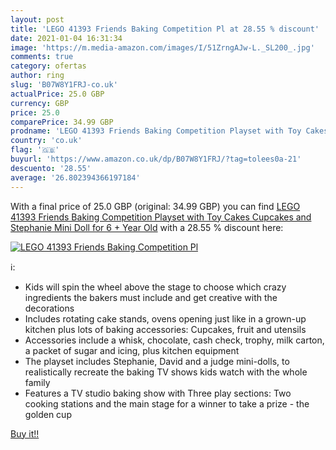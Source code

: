 ```yaml
---
layout: post
title: 'LEGO 41393 Friends Baking Competition Pl at 28.55 % discount'
date: 2021-01-04 16:31:34
image: 'https://m.media-amazon.com/images/I/51ZrngAJw-L._SL200_.jpg'
comments: true
category: ofertas
author: ring
slug: 'B07W8Y1FRJ-co.uk'
actualPrice: 25.0 GBP
currency: GBP
price: 25.0
comparePrice: 34.99 GBP
prodname: 'LEGO 41393 Friends Baking Competition Playset with Toy Cakes  Cupcakes and Stephanie Mini Doll for 6 + Year Old'
country: 'co.uk'
flag: '🇬🇧'
buyurl: 'https://www.amazon.co.uk/dp/B07W8Y1FRJ/?tag=tolees0a-21'
descuento: '28.55'
average: '26.802394366197184'
---
```


With a final price of 25.0 GBP (original: 34.99 GBP) you can find [LEGO 41393 Friends Baking Competition Playset with Toy Cakes  Cupcakes and Stephanie Mini Doll for 6 + Year Old](https://www.amazon.co.uk/dp/B07W8Y1FRJ/?tag=tolees0a-21) with a  28.55 % discount here:

[![LEGO 41393 Friends Baking Competition Pl](https://m.media-amazon.com/images/I/51ZrngAJw-L._SL200_.jpg)](https://www.amazon.co.uk/dp/B07W8Y1FRJ/?tag=tolees0a-21)

ℹ️:

- Kids will spin the wheel above the stage to choose which crazy ingredients the bakers must include and get creative with the decorations
- Includes rotating cake stands, ovens opening just like in a grown-up kitchen plus lots of baking accessories: Cupcakes, fruit and utensils
- Accessories include a whisk, chocolate, cash check, trophy, milk carton, a packet of sugar and icing, plus kitchen equipment
- The playset includes Stephanie, David and a judge mini-dolls, to realistically recreate the baking TV shows kids watch with the whole family
- Features a TV studio baking show with Three play sections: Two cooking stations and the main stage for a winner to take a prize - the golden cup

[Buy it!!](https://www.amazon.co.uk/dp/B07W8Y1FRJ/?tag=tolees0a-21)
